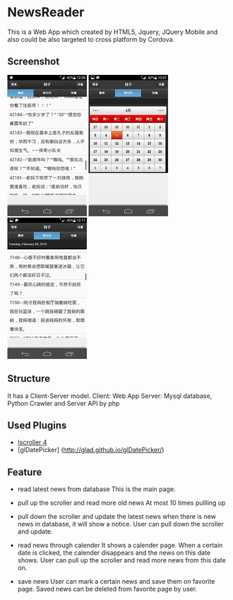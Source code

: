 # NewsReader
This is a Web App which created by HTML5, Jquery, JQuery Mobile and also could be also targeted to cross platform by Cordova.

## Screenshot

![Alt text](/img/mainpage.png)
![Alt text](/img/calender1.png)
![Alt text](/img/calender2.png)


## Structure
It has a Client-Server model.
Client: Web App
Server: Mysql database, Python Crawler and Server API by php 

## Used Plugins
* [Iscroller 4](http://cubiq.org/iscroll-4)
* [glDatePicker] (http://glad.github.io/glDatePicker/)

## Feature

* read latest news from database
This is the main page.

* pull up the scroller and read more old news
At most 10 times pullling up

* pull down the scroller and update the latest news
when there is new news in database, it will show a notice. User can pull down the scroller and update.

* read news through calender
It shows a calender page. When a certain date is clicked, the calender disappears and the news on this date shows.
User can pull up the scroller and read more news from this date on.

* save news
User can mark a certain news and save them on favorite page.
Saved news can be deleted from favorite page by user.






